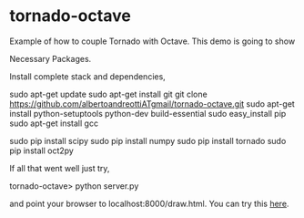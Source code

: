 # tornado-octave
Example of how to couple Tornado with Octave. This demo is going to show 

Necessary Packages.

Install complete stack and dependencies,

sudo apt-get update
sudo apt-get install git
git clone https://github.com/albertoandreottiATgmail/tornado-octave.git
sudo apt-get install python-setuptools python-dev build-essential
sudo easy_install pip
sudo apt-get install gcc

sudo pip install scipy
sudo pip install numpy
sudo pip install tornado
sudo pip install oct2py

If all that went well just try,

tornado-octave> python server.py

and point your browser to localhost:8000/draw.html.
You can try this [here](http://104.198.190.113:8000/draw.html).

